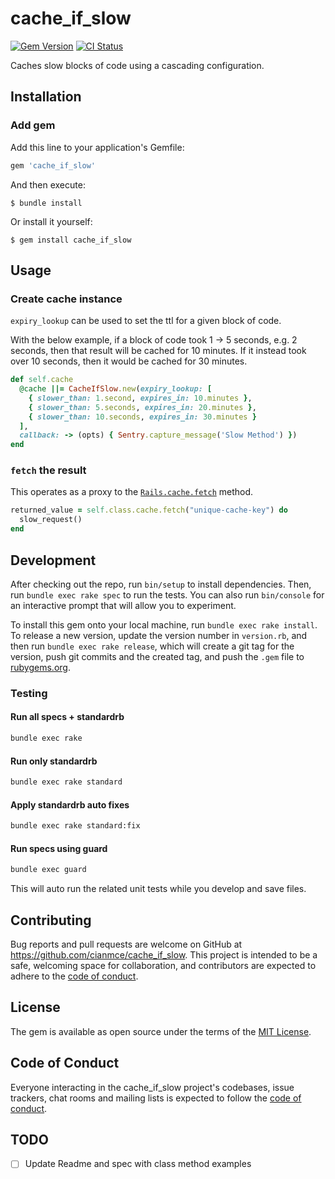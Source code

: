 # cache_if_slow

[![Gem Version](https://badge.fury.io/rb/cache_if_slow.png)](https://badge.fury.io/rb/cache_if_slow)
[![CI Status](https://github.com/cianmce/cache_if_slow/actions/workflows/main.yml/badge.svg)](https://github.com/cianmce/cache_if_slow/actions)

Caches slow blocks of code using a cascading configuration.

## Installation

### Add gem

Add this line to your application's Gemfile:

```ruby
gem 'cache_if_slow'
```

And then execute:

    $ bundle install

Or install it yourself:

    $ gem install cache_if_slow

## Usage

### Create cache instance

`expiry_lookup` can be used to set the ttl for a given block of code.

With the below example, if a block of code took 1 -> 5 seconds, e.g. 2 seconds, then that result will be cached for 10 minutes. If it instead took over 10 seconds, then it would be cached for 30 minutes.

```ruby
def self.cache
  @cache ||= CacheIfSlow.new(expiry_lookup: [
    { slower_than: 1.second, expires_in: 10.minutes },
    { slower_than: 5.seconds, expires_in: 20.minutes },
    { slower_than: 10.seconds, expires_in: 30.minutes }
  ],
  callback: -> (opts) { Sentry.capture_message('Slow Method') })
end
```

### `fetch` the result

This operates as a proxy to the [`Rails.cache.fetch`](https://apidock.com/rails/ActiveSupport/Cache/Store/fetch) method.

```ruby
returned_value = self.class.cache.fetch("unique-cache-key") do
  slow_request()
end
```

## Development

After checking out the repo, run `bin/setup` to install dependencies. Then, run `bundle exec rake spec` to run the tests. You can also run `bin/console` for an interactive prompt that will allow you to experiment.

To install this gem onto your local machine, run `bundle exec rake install`. To release a new version, update the version number in `version.rb`, and then run `bundle exec rake release`, which will create a git tag for the version, push git commits and the created tag, and push the `.gem` file to [rubygems.org](https://rubygems.org).

### Testing
#### Run all specs + standardrb

```sh
bundle exec rake
```

#### Run only standardrb

```sh
bundle exec rake standard
````

#### Apply standardrb auto fixes

```sh
bundle exec rake standard:fix
```

#### Run specs using guard

```sh
bundle exec guard
```

This will auto run the related unit tests while you develop and save files.

## Contributing

Bug reports and pull requests are welcome on GitHub at https://github.com/cianmce/cache_if_slow. This project is intended to be a safe, welcoming space for collaboration, and contributors are expected to adhere to the [code of conduct](https://github.com/cianmce/cache_if_slow/blob/master/CODE_OF_CONDUCT.md).

## License

The gem is available as open source under the terms of the [MIT License](https://opensource.org/licenses/MIT).

## Code of Conduct

Everyone interacting in the cache_if_slow project's codebases, issue trackers, chat rooms and mailing lists is expected to follow the [code of conduct](https://github.com/cianmce/cache_if_slow/blob/master/CODE_OF_CONDUCT.md).

## TODO

- [ ] Update Readme and spec with class method examples


